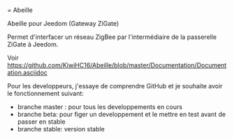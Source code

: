 = Abeille

Abeille pour Jeedom (Gateway ZiGate)

Permet d'interfacer un réseau ZigBee par l'intermédiaire de la passerelle ZiGate à Jeedom.

Voir https://github.com/KiwiHC16/Abeille/blob/master/Documentation/Documentation.asciidoc

Pour les developpeurs, j'essaye de comprendre GitHub et je souhaite avoir le fonctionnement suivant:

* branche master : pour tous les developpements en cours
* branche beta: pour figer un developpement et le mettre en test avant de passer en stable
* branche stable: version stable
